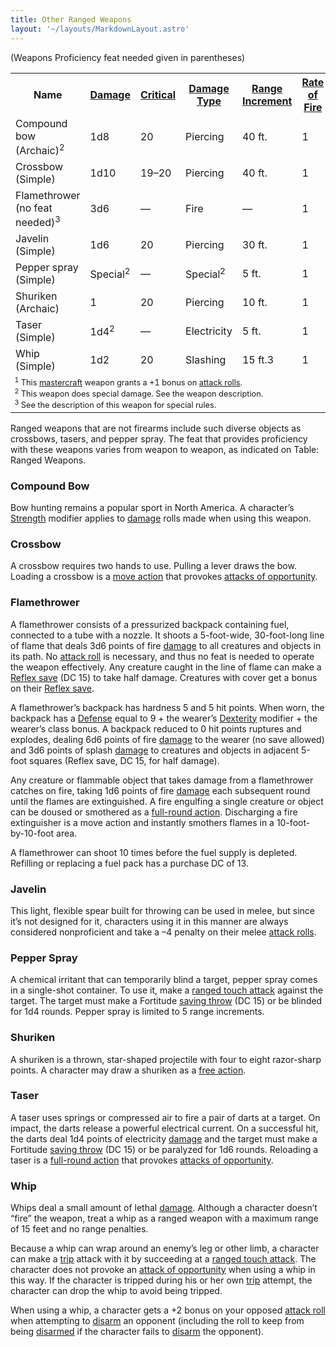 ```yaml
---
title: Other Ranged Weapons
layout: '~/layouts/MarkdownLayout.astro'
---
```

(Weapons Proficiency feat needed given in parentheses)


<table> <tr> <th> Name</th> <th> <a href="/modern.d20.srd/equipment/equipment.weapons">Damage</a></th> <th> <a href="/modern.d20.srd/equipment/equipment.weapons">Critical</a></th> <th> <a href="/modern.d20.srd/equipment/equipment.weapons">Damage Type</a></th> <th> <a href="/modern.d20.srd/equipment/equipment.weapons">Range Increment</a></th> <th> <a href="/modern.d20.srd/equipment/equipment.weapons">Rate of Fire</a></th> <th> <a href="/modern.d20.srd/equipment/equipment.weapons">Magazine</a></th> <th> <a href="/modern.d20.srd/equipment/equipment.weapons">Size</a></th> <th> <a href="/modern.d20.srd/equipment/equipment.weapons">Weight</a></th> <th> <a href="/modern.d20.srd/equipment/equipment.weapons">Purchase DC</a></th> <th> <a href="/modern.d20.srd/equipment/equipment.weapons">Restriction</a></th> </tr> <tr><td> Compound bow (Archaic)<sup>2</sup></td><td> 1d8</td><td> 20</td><td> Piercing</td><td> 40 ft.</td><td> 1</td><td> —</td><td> Large</td><td> 3 lb.</td><td> 10</td><td> — </td></tr> <tr><td> Crossbow (Simple)</td><td> 1d10</td><td> 19–20</td><td> Piercing</td><td> 40 ft.</td><td> 1</td><td> 1 int.</td><td> Med</td><td> 7 lb.</td><td> 9</td><td> — </td></tr> <tr><td> Flamethrower (no feat needed)<sup>3</sup></td><td> 3d6</td><td> —</td><td> Fire</td><td> —</td><td> 1</td><td> 10 int.</td><td> Large</td><td> 50 lb.</td><td> 17</td><td> Mil (+3) </td></tr> <tr><td> Javelin (Simple)</td><td> 1d6</td><td> 20</td><td> Piercing</td><td> 30 ft.</td><td> 1</td><td> —</td><td> Med</td><td> 2 lb.</td><td> 4</td><td> — </td></tr> <tr><td> Pepper spray (Simple)</td><td> Special<sup>2</sup></td><td> —</td><td> Special<sup>2</sup></td><td> 5 ft.</td><td> 1</td><td> 1 int.</td><td> Tiny</td><td> 0.5 lb.</td><td> 5</td><td> — </td></tr> <tr><td> Shuriken (Archaic)</td><td> 1</td><td> 20</td><td> Piercing</td><td> 10 ft.</td><td> 1</td><td> —</td><td> Tiny</td><td> 0.5 lb.</td><td> 3</td><td> — </td></tr> <tr><td> Taser (Simple)</td><td> 1d4<sup>2</sup></td><td> —</td><td> Electricity</td><td> 5 ft.</td><td> 1</td><td> 1 int.</td><td> Small</td><td> 2 lb.</td><td> 7</td><td> — </td></tr> <tr><td> Whip (Simple)</td><td> 1d2</td><td> 20</td><td> Slashing</td><td> 15 ft.3</td><td> 1</td><td> —</td><td> Small</td><td> 2 lb.</td><td> 4</td><td> — </td></tr> <tr><td colspan="11" style="text-align: left; font-size: .8em"> <sup>1</sup> This <a href="/modern.d20.srd/equipment/mastercraft.objects">mastercraft</a> weapon grants a +1 bonus on <a href="/modern.d20.srd/combat/attack.roll">attack rolls</a>.<br/> <sup>2</sup> This weapon does special damage. See the weapon description.<br/> <sup>3</sup> See the description of this weapon for special rules. </td></tr> </table>



Ranged weapons that are not firearms include such diverse objects as
crossbows, tasers, and pepper spray. The feat that provides proficiency with
these weapons varies from weapon to weapon, as indicated on Table: Ranged
Weapons.

### Compound Bow

Bow hunting remains a popular sport in North America. A character’s
[Strength](/modern.d20.srd/basics/ability.scores) modifier applies to
[damage](/modern.d20.srd/combat/damage) rolls made when using this weapon.

### Crossbow

A crossbow requires two hands to use. Pulling a lever draws the bow. Loading a
crossbow is a [move action](/modern.d20.srd/combat/move.actions) that provokes
[attacks of opportunity](/modern.d20.srd/combat/attacks.of.opportunity).

### Flamethrower

A flamethrower consists of a pressurized backpack containing fuel, connected
to a tube with a nozzle. It shoots a 5-foot-wide, 30-foot-long line of flame
that deals 3d6 points of fire [damage](/modern.d20.srd/combat/damage) to all
creatures and objects in its path. No [attack roll](/modern.d20.srd/combat/attack.roll) is necessary, and thus no feat is
needed to operate the weapon effectively. Any creature caught in the line of
flame can make a [Reflex save](/modern.d20.srd/basics/saving.throws) (DC 15)
to take half damage. Creatures with cover get a bonus on their [Reflex save](/modern.d20.srd/basics/saving.throws).

A flamethrower’s backpack has hardness 5 and 5 hit points. When worn, the
backpack has a [Defense](/modern.d20.srd/combat/defense) equal to 9 + the
wearer’s [Dexterity](/modern.d20.srd/basics/ability.scores) modifier + the
wearer’s class bonus. A backpack reduced to 0 hit points ruptures and
explodes, dealing 6d6 points of fire [damage](/modern.d20.srd/combat/damage)
to the wearer (no save allowed) and 3d6 points of splash
[damage](/modern.d20.srd/combat/damage) to creatures and objects in adjacent
5-foot squares (Reflex save, DC 15, for half damage).

Any creature or flammable object that takes damage from a flamethrower catches
on fire, taking 1d6 points of fire [damage](/modern.d20.srd/combat/damage)
each subsequent round until the flames are extinguished. A fire engulfing a
single creature or object can be doused or smothered as a [full-round action](/modern.d20.srd/combat/full.round.actions). Discharging a fire
extinguisher is a move action and instantly smothers flames in a 10-foot-
by-10-foot area.

A flamethrower can shoot 10 times before the fuel supply is depleted.
Refilling or replacing a fuel pack has a purchase DC of 13.

### Javelin

This light, flexible spear built for throwing can be used in melee, but since
it’s not designed for it, characters using it in this manner are always
considered nonproficient and take a –4 penalty on their melee [attack rolls](/modern.d20.srd/combat/attack.roll).

### Pepper Spray

A chemical irritant that can temporarily blind a target, pepper spray comes in
a single-shot container. To use it, make a [ranged touch attack](/modern.d20.srd/combat/attack.actions) against the target. The target
must make a Fortitude [saving throw](/modern.d20.srd/basics/saving.throws) (DC
15) or be blinded for 1d4 rounds. Pepper spray is limited to 5 range
increments.

### Shuriken

A shuriken is a thrown, star-shaped projectile with four to eight razor-sharp
points. A character may draw a shuriken as a [free action](/modern.d20.srd/combat/action.types).

### Taser

A taser uses springs or compressed air to fire a pair of darts at a target. On
impact, the darts release a powerful electrical current. On a successful hit,
the darts deal 1d4 points of electricity
[damage](/modern.d20.srd/combat/damage) and the target must make a Fortitude
[saving throw](/modern.d20.srd/basics/saving.throws) (DC 15) or be paralyzed
for 1d6 rounds. Reloading a taser is a [full-round action](/modern.d20.srd/combat/full.round.actions) that provokes [attacks of opportunity](/modern.d20.srd/combat/attacks.of.opportunity).

### Whip

Whips deal a small amount of lethal [damage](/modern.d20.srd/combat/damage).
Although a character doesn’t “fire” the weapon, treat a whip as a ranged
weapon with a maximum range of 15 feet and no range penalties.

Because a whip can wrap around an enemy’s leg or other limb, a character can
make a [trip](/modern.d20.srd/combat/trip) attack with it by succeeding at a
[ranged touch attack](/modern.d20.srd/combat/action.types). The character does
not provoke an [attack of opportunity](/modern.d20.srd/combat/attacks.of.opportunity) when using a whip
in this way. If the character is tripped during his or her own
[trip](/modern.d20.srd/combat/trip) attempt, the character can drop the whip
to avoid being tripped.

When using a whip, a character gets a +2 bonus on your opposed [attack roll](/modern.d20.srd/combat/attack.roll) when attempting to
[disarm](/modern.d20.srd/combat/disarm) an opponent (including the roll to
keep from being [disarmed](/modern.d20.srd/combat/disarm) if the character
fails to [disarm](/modern.d20.srd/combat/disarm) the opponent).

